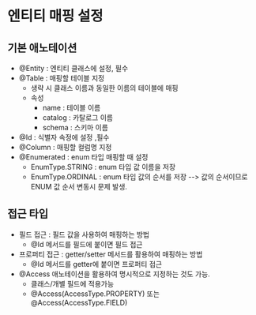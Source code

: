 # 엔티티 매핑 설정

## 기본 애노테이션

- @Entity : 엔티티 클래스에 설정, 필수
- @Table : 매핑할 테이블 지정
  - 생략 시 클래스 이름과 동일한 이름의 테이블에 매핑
  - 속성
    - name : 테이블 이름
    - catalog : 카탈로그 이름
    - schema : 스키마 이름
- @Id : 식별자 속정에 설정 ,필수
- @Column : 매핑할 컬럼명 지정
- @Enumerated : enum 타입 매핑할 때 설정
  - EnumType.STRING : enum 타입 값 이름을 저장
  - EnumType.ORDINAL : enum 타입 값의 순서를 저장 --> 값의 순서이므로 ENUM 값 순서 변동시 문제 발생.



## 접근 타입

- 필드 접근 : 필드 값을 사용하여 매핑하는 방법 
  - @Id 메서드를 필드에 붙이면 필드 접근
- 프로퍼티 접근 : getter/setter 메서드를 활용하여 매핑하는 방법
  - @Id 메서드를 getter에 붙이면 프로퍼티 접근
- @Access 애노테이션을 활용하여 명시적으로 지정하는 것도 가능.
  - 클래스/개별 필드에 적용가능
  - @Access(AccessType.PROPERTY) 또는 @Access(AccessType.FIELD)